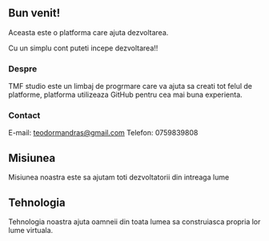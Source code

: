 ## Bun venit!
Aceasta este o platforma care ajuta dezvoltarea.

Cu un simplu cont puteti incepe dezvoltarea!!
### Despre

TMF studio este un limbaj de progrmare care va ajuta sa creati tot felul de platforme, platforma utilizeaza GitHub pentru cea mai buna experienta.

### Contact
E-mail: teodormandras@gmail.com
Telefon: 0759839808

## Misiunea
Misiunea noastra este sa ajutam toti dezvoltatorii din intreaga lume


## Tehnologia
Tehnologia noastra ajuta oamneii din toata lumea sa construiasca propria lor lume virtuala.
